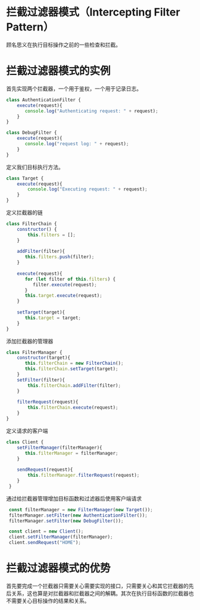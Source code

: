 # 拦截过滤器模式（Intercepting Filter Pattern）
顾名思义在执行目标操作之前的一些检查和拦截。

# 拦截过滤器模式的实例
首先实现两个拦截器，一个用于鉴权，一个用于记录日志。
```js
class AuthenticationFilter {
    execute(request){
       console.log("Authenticating request: " + request);
    }
}

class DebugFilter {
    execute(request){
       console.log("request log: " + request);
    }
}
```
定义我们目标执行方法。
```js
class Target {
    execute(request){
        console.log("Executing request: " + request);
    }
}
```
定义拦截器的链
```js
class FilterChain {
    constructor() {
        this.filters = [];
    }
  
    addFilter(filter){
       this.filters.push(filter);
    }
  
    execute(request){
       for (let filter of this.filters) {
          filter.execute(request);
       }
       this.target.execute(request);
    }
  
    setTarget(target){
       this.target = target;
    }
}
```
添加拦截器的管理器
```js
class FilterManager {
    constructor(target){
       this.filterChain = new FilterChain();
       this.filterChain.setTarget(target);
    }
    setFilter(filter){
        this.filterChain.addFilter(filter);
    }
  
    filterRequest(request){
        this.filterChain.execute(request);
    }
}
```
定义请求的客户端
```js
class Client {
    setFilterManager(filterManager){
       this.filterManager = filterManager;
    }
  
    sendRequest(request){
        this.filterManager.filterRequest(request);
    }
 }
```
通过给拦截器管理增加目标函数和过滤器后使用客户端请求
```js
 const filterManager = new FilterManager(new Target());
 filterManager.setFilter(new AuthenticationFilter());
 filterManager.setFilter(new DebugFilter());

 const client = new Client();
 client.setFilterManager(filterManager);
 client.sendRequest("HOME");
```

# 拦截过滤器模式的优势
首先要完成一个拦截器只需要关心需要实现的接口，只需要关心和其它拦截器的先后关系，这也算是对拦截器和拦截器之间的解耦。其次在执行目标函数的拦截器也不需要关心目标操作的结果和关系。